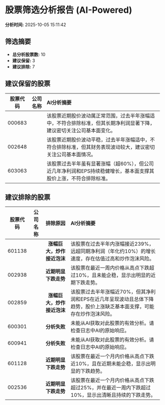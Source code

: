 # 股票筛选分析报告 (AI-Powered)

**分析时间:** 2025-10-05 15:11:42

## 筛选摘要

- **总分析股票数:** 10
- **建议保留:** 3
- **建议排除:** 7

## 建议保留的股票

| 股票代码 | 公司名称 | AI分析摘要 |
|:---:|:---:|:---|
| 000683 |  | 该股票近期股价波动属正常范围，过去半年涨幅适中，不符合排除标准，但其长期净利润显著下降，建议密切关注公司基本面变化。 |
| 002648 |  | 该股票近期股价波动平稳，过去半年涨幅适中，不符合排除标准，但其财务表现波动较大，建议密切关注公司基本面情况。 |
| 603063 |  | 该股票过去半年虽有显著涨幅（超60%），但公司近几年净利润和EPS持续稳健增长，基本面支撑其股价上涨，不符合排除标准。 |

## 建议排除的股票

| 股票代码 | 公司名称 | 排除原因 | AI分析摘要 |
|:---:|:---:|:---:|:---|
| 601138 |  | **涨幅巨大，炒作接近泡沫** | 该股票在过去半年内涨幅接近239%，远超同期净利润（年化约10%）的增长速度，存在估值过高和炒作泡沫风险。 |
| 002938 |  | **近期明显下跌走势** | 该股票在最近一周内价格从高点下跌超过10%，且未能企稳，显示出明显的近期下跌走势。 |
| 002859 |  | **涨幅巨大，炒作接近泡沫** | 该股票过去半年涨幅近70%，但其净利润和EPS在近几年呈现波动且总体下降趋势，股价上涨缺乏基本面支撑，可能存在炒作泡沫风险。 |
| 600301 |  | **分析失败** | 未能从AI获取对此股票的有效分析。请检查日志中AI的原始响应。 |
| 600941 |  | **分析失败** | 未能从AI获取对此股票的有效分析。请检查日志中AI的原始响应。 |
| 601128 |  | **近期明显下跌走势** | 该股票在最近一个月内价格从高点下跌近10%，且在近期未能企稳，显示出明显的下跌趋势。 |
| 002536 |  | **近期明显下跌走势** | 该股票在最近一个月内价格从高点下跌超过25%，并在最近一周内下跌超过10%，显示出清晰且持续的下跌走势。 |
